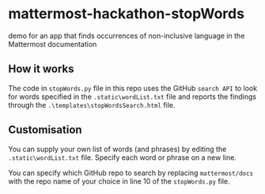 # mattermost-hackathon-stopWords
demo for an app that finds occurrences of non-inclusive language in the Mattermost documentation

## How it works

The code in `stopWords.py` file in this repo uses the GitHub `search API` to look for words specified in the `.static\wordList.txt` file and reports the findings through the `.\templates\stopWordsSearch.html` file.

## Customisation

You can supply your own list of words (and phrases) by editing the `.static\wordList.txt` file. Specify each word or phrase on a new line.

You can specify which GitHub repo to search by  replacing `mattermost/docs` with the repo name of your choice in line 10 of the `stopWords.py` file.